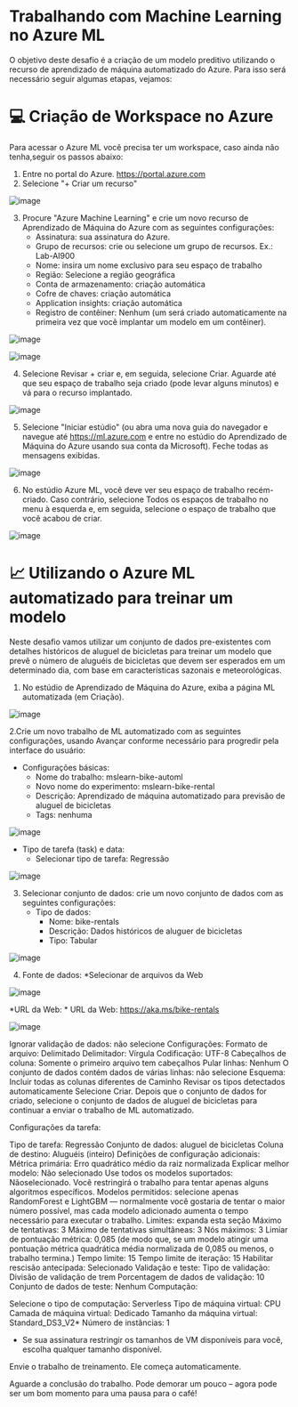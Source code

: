 # Trabalhando com Machine Learning no Azure ML

O objetivo deste desafio é a criação de um modelo preditivo utilizando o recurso de aprendizado de máquina automatizado do Azure.
Para isso será necessário seguir algumas etapas, vejamos:

# 💻 Criação de Workspace no Azure

Para acessar o Azure ML você precisa ter um workspace, caso ainda não tenha,seguir os passos abaixo:   

1. Entre no portal do Azure. https://portal.azure.com
2. Selecione "+ Criar um recurso"

![image](https://github.com/acdolive/DP01-Trabalhando-com-Machine-Learning-no-Azure-ML/assets/162451624/53698bc7-7abb-45c9-b22e-68147c7c6f3e)

3. Procure "Azure Machine Learning" e crie um novo recurso de Aprendizado de Máquina do Azure com as seguintes configurações:
    * Assinatura: sua assinatura do Azure.
    * Grupo de recursos: crie ou selecione um grupo de recursos. Ex.: Lab-AI900
    * Nome: insira um nome exclusivo para seu espaço de trabalho
    * Região: Selecione a região geográfica
    * Conta de armazenamento: criação automática
    * Cofre de chaves: criação automática
    * Application insights: criação automática
    * Registro de contêiner: Nenhum (um será criado automaticamente na primeira vez que você implantar um modelo em um contêiner).
    
![image](https://github.com/acdolive/DP01-Trabalhando-com-Machine-Learning-no-Azure-ML/assets/162451624/76612c07-860c-41f6-a756-76eb1a9d2c1d)

![image](https://github.com/acdolive/DP01-Trabalhando-com-Machine-Learning-no-Azure-ML/assets/162451624/abb927e2-a768-4d7e-ab0e-71692cb38966)

4. Selecione Revisar + criar e, em seguida, selecione Criar. Aguarde até que seu espaço de trabalho seja criado (pode levar alguns minutos) e vá para o recurso implantado.

![image](https://github.com/acdolive/DP01-Trabalhando-com-Machine-Learning-no-Azure-ML/assets/162451624/d15d8fcd-af44-4ea8-86c8-6aeaff18ba2e)

5. Selecione "Iniciar estúdio" (ou abra uma nova guia do navegador e navegue até https://ml.azure.com e entre no estúdio do Aprendizado de Máquina do Azure usando sua conta da Microsoft). Feche todas as mensagens exibidas.

![image](https://github.com/acdolive/DP01-Trabalhando-com-Machine-Learning-no-Azure-ML/assets/162451624/83452044-b67f-43ae-a492-39ac35769c8e)

6. No estúdio Azure ML, você deve ver seu espaço de trabalho recém-criado. Caso contrário, selecione Todos os espaços de trabalho no menu à esquerda e, em seguida, selecione o espaço de trabalho que você acabou de criar.

![image](https://github.com/acdolive/DP01-Trabalhando-com-Machine-Learning-no-Azure-ML/assets/162451624/de550023-4dcc-4172-bdca-c60b035f995d)

# 📈 Utilizando o Azure ML automatizado para treinar um modelo

Neste desafio vamos utilizar um conjunto de dados pre-existentes com detalhes históricos de aluguel de bicicletas para treinar um modelo que prevê o número de aluguéis de bicicletas que devem ser esperados em um determinado dia, com base em características sazonais e meteorológicas.
1. No estúdio de Aprendizado de Máquina do Azure, exiba a página ML automatizada (em Criação).

![image](https://github.com/acdolive/DP01-Trabalhando-com-Machine-Learning-no-Azure-ML/assets/162451624/d79145f4-3521-437f-aee2-ef6ebf62c4b4)

2.Crie um novo trabalho de ML automatizado com as seguintes configurações, usando Avançar conforme necessário para progredir pela interface do usuário:

   * Configurações básicas:
      * Nome do trabalho: mslearn-bike-automl
      * Novo nome do experimento: mslearn-bike-rental
      * Descrição: Aprendizado de máquina automatizado para previsão de aluguel de bicicletas
      * Tags: nenhuma

![image](https://github.com/acdolive/DP01-Trabalhando-com-Machine-Learning-no-Azure-ML/assets/162451624/a5b5f052-413f-474b-aa28-299ad02651e1)

   * Tipo de tarefa (task) e data:
      * Selecionar tipo de tarefa: Regressão
    
![image](https://github.com/acdolive/DP01-Trabalhando-com-Machine-Learning-no-Azure-ML/assets/162451624/f1900f28-82b3-4e7a-91ee-cd933670631d)
       
3. Selecionar conjunto de dados: crie um novo conjunto de dados com as seguintes configurações:
   * Tipo de dados:
      * Nome: bike-rentals
      * Descrição: Dados históricos de aluguer de bicicletas
      * Tipo: Tabular

![image](https://github.com/acdolive/DP01-Trabalhando-com-Machine-Learning-no-Azure-ML/assets/162451624/f10981c7-330f-4731-95e2-5fff28dee24c)

4. Fonte de dados:
   *Selecionar de arquivos da Web

![image](https://github.com/acdolive/DP01-Trabalhando-com-Machine-Learning-no-Azure-ML/assets/162451624/887e2525-a7fc-408c-8f6c-eca62e80f916)

   *URL da Web:
      * URL da Web: https://aka.ms/bike-rentals

![image](https://github.com/acdolive/DP01-Trabalhando-com-Machine-Learning-no-Azure-ML/assets/162451624/a93915c5-5ce4-4766-9ce5-334afacdbadb)
      
Ignorar validação de dados: não selecione
Configurações:
Formato de arquivo: Delimitado
Delimitador: Vírgula
Codificação: UTF-8
Cabeçalhos de coluna: Somente o primeiro arquivo tem cabeçalhos
Pular linhas: Nenhum
O conjunto de dados contém dados de várias linhas: não selecione
Esquema:
Incluir todas as colunas diferentes de Caminho
Revisar os tipos detectados automaticamente
Selecione Criar. Depois que o conjunto de dados for criado, selecione o conjunto de dados de aluguel de bicicletas para continuar a enviar o trabalho de ML automatizado.

Configurações da tarefa:

Tipo de tarefa: Regressão
Conjunto de dados: aluguel de bicicletas
Coluna de destino: Aluguéis (inteiro)
Definições de configuração adicionais:
Métrica primária: Erro quadrático médio da raiz normalizada
Explicar melhor modelo: Não selecionado
Use todos os modelos suportados: Nãoselecionado. Você restringirá o trabalho para tentar apenas alguns algoritmos específicos.
Modelos permitidos: selecione apenas RandomForest e LightGBM — normalmente você gostaria de tentar o maior número possível, mas cada modelo adicionado aumenta o tempo necessário para executar o trabalho.
Limites: expanda esta seção
Máximo de tentativas: 3
Máximo de tentativas simultâneas: 3
Nós máximos: 3
Limiar de pontuação métrica: 0,085 (de modo que, se um modelo atingir uma pontuação métrica quadrática média normalizada de 0,085 ou menos, o trabalho termina.)
Tempo limite: 15
Tempo limite de iteração: 15
Habilitar rescisão antecipada: Selecionado
Validação e teste:
Tipo de validação: Divisão de validação de trem
Porcentagem de dados de validação: 10
Conjunto de dados de teste: Nenhum
Computação:

Selecione o tipo de computação: Serverless
Tipo de máquina virtual: CPU
Camada de máquina virtual: Dedicado
Tamanho da máquina virtual: Standard_DS3_V2*
Número de instâncias: 1
* Se sua assinatura restringir os tamanhos de VM disponíveis para você, escolha qualquer tamanho disponível.

Envie o trabalho de treinamento. Ele começa automaticamente.

Aguarde a conclusão do trabalho. Pode demorar um pouco – agora pode ser um bom momento para uma pausa para o café!

